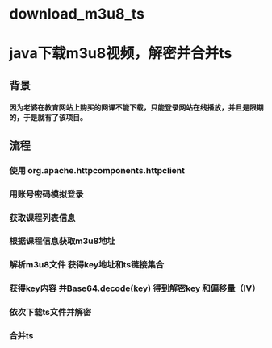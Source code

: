 # download_m3u8_ts
# java下载m3u8视频，解密并合并ts

## 背景
#### 因为老婆在教育网站上购买的网课不能下载，只能登录网站在线播放，并且是限期的，于是就有了该项目。

## 流程
### 使用 org.apache.httpcomponents.httpclient
### 用账号密码模拟登录
### 获取课程列表信息
### 根据课程信息获取m3u8地址
### 解析m3u8文件 获得key地址和ts链接集合
### 获得key内容 并Base64.decode(key) 得到解密key 和偏移量（IV）
### 依次下载ts文件并解密
### 合并ts



